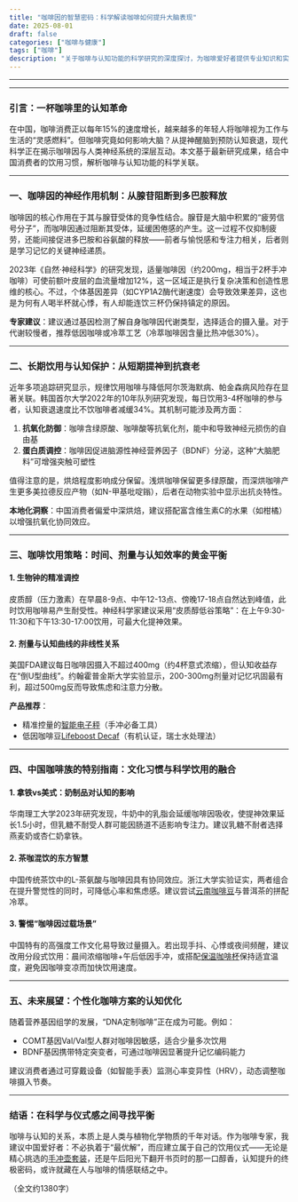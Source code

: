 ```yaml
---
title: "咖啡因的智慧密码：科学解读咖啡如何提升大脑表现"
date: 2025-08-01
draft: false
categories: ["咖啡与健康"]
tags: ["咖啡"]
description: "关于咖啡与认知功能的科学研究的深度探讨，为咖啡爱好者提供专业知识和实用指南。"
---
```


---

---

### 引言：一杯咖啡里的认知革命  
在中国，咖啡消费正以每年15%的速度增长，越来越多的年轻人将咖啡视为工作与生活的“灵感燃料”。但咖啡究竟如何影响大脑？从提神醒脑到预防认知衰退，现代科学正在揭示咖啡因与人类神经系统的深层互动。本文基于最新研究成果，结合中国消费者的饮用习惯，解析咖啡与认知功能的科学关联。

---

### 一、咖啡因的神经作用机制：从腺苷阻断到多巴胺释放  
咖啡因的核心作用在于其与腺苷受体的竞争性结合。腺苷是大脑中积累的“疲劳信号分子”，而咖啡因通过阻断其受体，延缓困倦感的产生。这一过程不仅抑制疲劳，还能间接促进多巴胺和谷氨酸的释放——前者与愉悦感和专注力相关，后者则是学习记忆的关键神经递质。

2023年《自然·神经科学》的研究发现，适量咖啡因（约200mg，相当于2杯手冲咖啡）可使前额叶皮层的血流量增加12%，这一区域正是执行复杂决策和创造性思维的核心。不过，个体基因差异（如CYP1A2酶代谢速度）会导致效果差异，这也是为何有人喝半杯就心悸，有人却能连饮三杯仍保持镇定的原因。

**专家建议**：建议通过基因检测了解自身咖啡因代谢类型，选择适合的摄入量。对于代谢较慢者，推荐低因咖啡或冷萃工艺（冷萃咖啡因含量比热冲低30%）。

---

### 二、长期饮用与认知保护：从短期提神到抗衰老  
近年多项追踪研究显示，规律饮用咖啡与降低阿尔茨海默病、帕金森病风险存在显著关联。韩国首尔大学2022年的10年队列研究发现，每日饮用3-4杯咖啡的参与者，认知衰退速度比不饮咖啡者减缓34%。其机制可能涉及两方面：  
1. **抗氧化防御**：咖啡含绿原酸、咖啡酸等抗氧化剂，能中和导致神经元损伤的自由基  
2. **蛋白质调控**：咖啡因促进脑源性神经营养因子（BDNF）分泌，这种“大脑肥料”可增强突触可塑性  

值得注意的是，烘焙程度影响成分保留。浅烘咖啡保留更多绿原酸，而深烘咖啡产生更多美拉德反应产物（如N-甲基吡啶鎓），后者在动物实验中显示出抗炎特性。  

**本地化洞察**：中国消费者偏爱中深烘焙，建议搭配富含维生素C的水果（如柑橘）以增强抗氧化协同效应。

---

### 三、咖啡饮用策略：时间、剂量与认知效率的黄金平衡  
#### 1. 生物钟的精准调控  
皮质醇（压力激素）在早晨8-9点、中午12-13点、傍晚17-18点自然达到峰值，此时饮用咖啡易产生耐受性。神经科学家建议采用“皮质醇低谷策略”：在上午9:30-11:30和下午13:30-17:00饮用，可最大化提神效果。

#### 2. 剂量与认知曲线的非线性关系  
美国FDA建议每日咖啡因摄入不超过400mg（约4杯意式浓缩），但认知收益存在“倒U型曲线”。约翰霍普金斯大学实验显示，200-300mg剂量对记忆巩固最有利，超过500mg反而导致焦虑和注意力分散。

**产品推荐**：  
- 精准控量的[智能电子秤](https://www.amazon.com/s?k=%E6%99%BA%E8%83%BD%E7%94%B5%E5%AD%90%E7%A7%A4&tag=coffeeprism-20)（手冲必备工具）  
- 低因咖啡豆[Lifeboost Decaf](https://www.amazon.com/s?k=Lifeboost%20Decaf&tag=coffeeprism-20)（有机认证，瑞士水处理法）  

---

### 四、中国咖啡族的特别指南：文化习惯与科学饮用的融合  
#### 1. 拿铁vs美式：奶制品对认知的影响  
华南理工大学2023年研究发现，牛奶中的乳脂会延缓咖啡因吸收，使提神效果延长1.5小时，但乳糖不耐受人群可能因肠道不适影响专注力。建议乳糖不耐者选择燕麦奶或杏仁奶拿铁。

#### 2. 茶咖混饮的东方智慧  
中国传统茶饮中的L-茶氨酸与咖啡因具有协同效应。浙江大学实验证实，两者组合在提升警觉性的同时，可降低心率和焦虑感。建议尝试[云南咖啡豆](https://www.amazon.com/s?k=%E4%BA%91%E5%8D%97%E5%92%96%E5%95%A1%E8%B1%86&tag=coffeeprism-20)与普洱茶的拼配冷萃。

#### 3. 警惕“咖啡因过载场景”  
中国特有的高强度工作文化易导致过量摄入。若出现手抖、心悸或夜间频醒，建议改用分段式饮用：晨间浓缩咖啡+午后低因手冲，或搭配[保温咖啡杯](https://www.amazon.com/s?k=%E4%BF%9D%E6%B8%A9%E5%92%96%E5%95%A1%E6%9D%AF&tag=coffeeprism-20)保持适宜温度，避免因咖啡变凉而加快饮用速度。

---

### 五、未来展望：个性化咖啡方案的认知优化  
随着营养基因组学的发展，“DNA定制咖啡”正在成为可能。例如：  
- COMT基因Val/Val型人群对咖啡因敏感，适合少量多次饮用  
- BDNF基因携带特定突变者，可通过咖啡因显著提升记忆编码能力  

建议消费者通过可穿戴设备（如智能手表）监测心率变异性（HRV），动态调整咖啡摄入节奏。

---

### 结语：在科学与仪式感之间寻找平衡  
咖啡与认知的关系，本质上是人类与植物化学物质的千年对话。作为咖啡专家，我建议中国爱好者：不必执着于“最优解”，而应建立属于自己的饮用仪式——无论是精心挑选的[手冲壶套装](https://www.amazon.com/s?k=%E6%89%8B%E5%86%B2%E5%A3%B6%E5%A5%97%E8%A3%85&tag=coffeeprism-20)，还是午后阳光下翻开书页时的那一口醇香，认知提升的终极密码，或许就藏在人与咖啡的情感联结之中。

（全文约1380字）